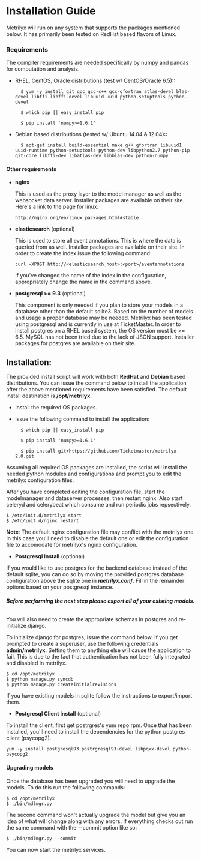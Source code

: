 Installation Guide
==================

Metrilyx will run on any system that supports the packages mentioned below.  It has primarily been tested on RedHat based flavors of Linux.

### Requirements

The compiler requirements are needed specifically by numpy and pandas for computation and analysis.

- RHEL, CentOS, Oracle distributions (test w/ CentOS/Oracle 6.5)::

		$ yum -y install git gcc gcc-c++ gcc-gfortran atlas-devel blas-devel libffi libffi-devel libuuid uuid python-setuptools python-devel

		$ which pip || easy_install pip

		$ pip install 'numpy>=1.6.1'


- Debian based distributions (tested w/ Ubuntu 14.04 & 12.04)::

		$ apt-get install build-essential make g++ gfortran libuuid1 uuid-runtime python-setuptools python-dev libpython2.7 python-pip git-core libffi-dev libatlas-dev libblas-dev python-numpy


#### Other requirements

*	**nginx**

	This is used as the proxy layer to the model manager as well as the websocket data server. Installer packages are available on their site. Here's a link to the page for linux:

		http://nginx.org/en/linux_packages.html#stable

*	**elasticsearch** (optional)

	This is used to store all event annotations.  This is where the data is queried from as well.  Installer packages are available on their site.
	In order to create the index issue the following command:

		curl -XPOST http://<elasticsearch_host>:<port>/eventannotations

	If you've changed the name of the index in the configuration, appropriately change the name in the command above.

*	**postgresql >= 9.3** (optional)

	This component is only needed if you plan to store your models in a database other than the default sqlite3.  Based on the number of models and usage a proper database may be needed.  Metrilyx has been tested using postgresql and is currently in use at TicketMaster.  In order to install postgres on a RHEL based system, the OS version must be >= 6.5.  MySQL has not been tried due to the lack of JSON support.  Installer packages for postgres are available on their site.

## Installation:
The provided install script will work with both **RedHat** and **Debian** based distributions.  You can issue the command below to install the application after the above mentioned requirements have been satisfied. The default install destination is **/opt/metrilyx**.

- Install the required OS packages.

- Issue the following command to install the application:

		$ which pip || easy_install pip

		$ pip install 'numpy>=1.6.1'

		$ pip install git+https://github.com/Ticketmaster/metrilyx-2.0.git

Assuming all required OS packages are installed, the script will install the needed python modules and configurations and prompt you to edit the metrilyx configuration files.

After you have completed editing the configuration file, start the modelmanager and dataserver processes, then restart nginx.  Also start celeryd and celerybeat which consume and run periodic jobs repsectively.

	$ /etc/init.d/metrilyx start
	$ /etc/init.d/nginx restart


**Note**: The default nginx configuration file may conflict with the metrilyx one.  In this case you'll need to disable the default one or edit the configuration file to accomodate for metrilyx's nginx configuration.


*	**Postgresql Install** (optional)

If you would like to use postgres for the backend database instead of the default sqlite, you can do so by moving the provided postgres database configuration above the sqlite one in ***metrilyx.conf***.  Fill in the remainder options based on your postgresql instance.

###### ***Before performing the next step please export all of your existing models.***

You will also need to create the appropriate schemas in postgres and re-initialize django.

To initialize django for postgres, issue the command below.  If you get prompted to create a superuser, use the following credentials **admin/metrilyx**.  Setting them to anything else will cause the application to fail.  This is due to the fact that authentication has not been fully integrated and disabled in metrilyx.

	$ cd /opt/metrilyx
	$ python manage.py syncdb
	$ python manage.py createinitialrevisions

If you have existing models in sqlite follow the instructions to export/import them.

*	**Postgresql Client Install** (optional)

To install the client, first get postrgres's yum repo rpm.  Once that has been installed, you'll need to install the dependencies for the python postgres client (psycopg2).

	yum -y install postgresql93 postrgresql93-devel libpqxx-devel python-psycopg2


#### Upgrading models
Once the database has been upgraded you will need to upgrade the models.  To do this run the following commands:

	$ cd /opt/metrilyx
	$ ./bin/mdlmgr.py

The second command won't actually upgrade the model but give you an idea of what will change along with any errors.  If everything checks out run the same command with the --commit option like so:

	$ ./bin/mdlmgr.py --commit

You can now start the metrilyx services.
